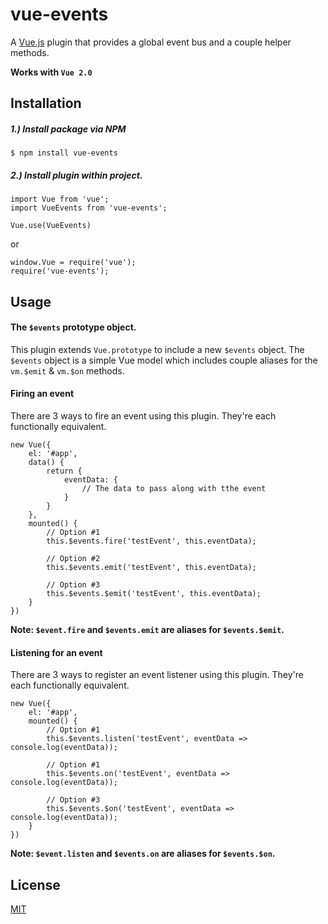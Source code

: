 # vue-events

A [Vue.js](http://vuejs.org) plugin that provides a global event bus and a couple helper methods.

**Works with `Vue 2.0`**

## Installation

##### 1.) Install package via NPM

```
$ npm install vue-events
```

##### 2.) Install plugin within project.
```
import Vue from 'vue';
import VueEvents from 'vue-events';

Vue.use(VueEvents)
```

or

```
window.Vue = require('vue');
require('vue-events');
```

## Usage

#### The `$events` prototype object.
This plugin extends `Vue.prototype` to include a new `$events` object. The `$events` object is a simple Vue model which
includes couple aliases for the `vm.$emit` & `vm.$on` methods.

#### Firing an event
There are 3 ways to fire an event using this plugin. They're each functionally equivalent.
```
new Vue({
    el: '#app',
    data() {
        return {
            eventData: {
                // The data to pass along with tthe event
            }
        }
    },
    mounted() {
        // Option #1
        this.$events.fire('testEvent', this.eventData);
        
        // Option #2
        this.$events.emit('testEvent', this.eventData);
        
        // Option #3
        this.$events.$emit('testEvent', this.eventData);
    }
})
```

**Note: `$event.fire` and `$events.emit` are aliases for `$events.$emit`.**

#### Listening for an event
There are 3 ways to register an event listener using this plugin. They're each functionally equivalent.
```
new Vue({
    el: '#app',
    mounted() {
        // Option #1
        this.$events.listen('testEvent', eventData => console.log(eventData));
        
        // Option #1
        this.$events.on('testEvent', eventData => console.log(eventData));
        
        // Option #3
        this.$events.$on('testEvent', eventData => console.log(eventData));
    }
})
```

**Note: `$event.listen` and `$events.on` are aliases for `$events.$on`.**

## License

[MIT](http://opensource.org/licenses/MIT)
